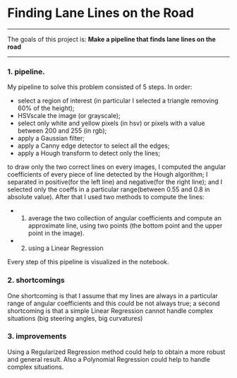 # **Finding Lane Lines on the Road** 

---

The goals of this project is: **Make a pipeline that finds lane lines on the road**

---

### 1. pipeline.

My pipeline to solve this problem consisted of 5 steps. In order:

* select a region of interest (in particular I selected a triangle removing 60% of the height);
* HSVscale the image (or grayscale);
* select only white and yellow pixels (in hsv) or pixels with a value between 200 and 255 (in rgb);
* apply a Gaussian filter;
* apply a Canny edge detector to select all the edges;
* apply a Hough transform to detect only the lines;

to draw only the two correct lines on every images, I computed the angular coefficients of every piece of line detected by the Hough algorithm; I separated in positive(for the left line) and negative(for the right line); and I selected only the coeffs in a particular range(between 0.55 and 0.8 in absolute value).
After that I used two methods to compute the lines:

* 1)  average the two collection of angular coefficients and compute an approximate line, using two points (the bottom point and the upper point in the image).

* 2)  using a Linear Regression

Every step of this pipeline is visualized in the notebook.


### 2. shortcomings

One shortcoming is that I assume that my lines are always in a particular range of angular coefficients and this could be not always true; a second shortcoming is that a simple Linear Regression cannot handle complex situations (big steering angles, big curvatures)


### 3. improvements

Using a Regularized Regression method could help to obtain a more robust and general result. Also a Polynomial Regression could help to handle complex situations.
